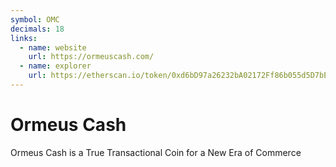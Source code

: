 ```yaml
---
symbol: OMC
decimals: 18
links:
  - name: website
    url: https://ormeuscash.com/
  - name: explorer
    url: https://etherscan.io/token/0xd6bD97a26232bA02172Ff86b055d5D7bE789335B
---
```


# Ormeus Cash

Ormeus Cash is a True Transactional Coin for a New Era of Commerce
